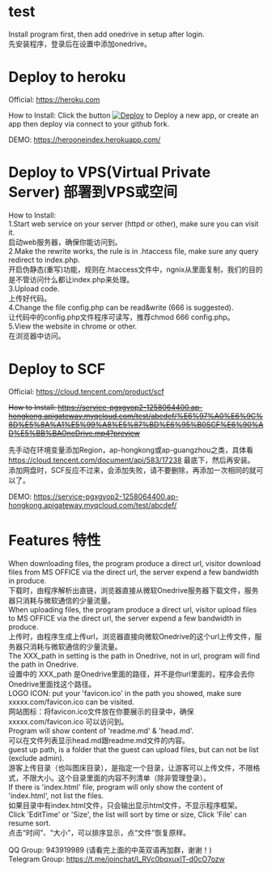 # test

Install program first, then add onedrive in setup after login.  
先安装程序，登录后在设置中添加onedrive。  

# Deploy to heroku  
Official: https://heroku.com  

How to Install: Click the button [![Deploy](https://www.herokucdn.com/deploy/button.svg)](https://heroku.com/deploy) to Deploy a new app, or create an app then deploy via connect to your github fork.  

DEMO:  https://herooneindex.herokuapp.com/  

# Deploy to VPS(Virtual Private Server) 部署到VPS或空间  
How to Install:  
    1.Start web service on your server (httpd or other), make sure you can visit it.  
    启动web服务器，确保你能访问到。  
    2.Make the rewrite works, the rule is in .htaccess file, make sure any query redirect to index.php.  
    开启伪静态(重写)功能，规则在.htaccess文件中，ngnix从里面复制，我们的目的是不管访问什么都让index.php来处理。  
    3.Upload code.  
    上传好代码。  
    4.Change the file config.php can be read&write (666 is suggested).  
    让代码中的config.php文件程序可读写，推荐chmod 666 config.php。  
    5.View the website in chrome or other.  
    在浏览器中访问。  

# Deploy to SCF  
Official: https://cloud.tencent.com/product/scf  

~~How to Install:  https://service-pgxgvop2-1258064400.ap-hongkong.apigateway.myqcloud.com/test/abcdef/%E6%97%A0%E6%9C%8D%E5%8A%A1%E5%99%A8%E5%87%BD%E6%95%B0SCF%E6%90%AD%E5%BB%BAOneDrive.mp4?preview~~  

先手动在环境变量添加Region，ap-hongkong或ap-guangzhou之类，具体看 https://cloud.tencent.com/document/api/583/17238 最底下，然后再安装。  
添加网盘时，SCF反应不过来，会添加失败，请不要删除，再添加一次相同的就可以了。  

DEMO:  https://service-pgxgvop2-1258064400.ap-hongkong.apigateway.myqcloud.com/test/abcdef/  

# Features 特性  
When downloading files, the program produce a direct url, visitor download files from MS OFFICE via the direct url, the server expend a few bandwidth in produce.  
下载时，由程序解析出直链，浏览器直接从微软Onedrive服务器下载文件，服务器只消耗与微软通信的少量流量。  
When uploading files, the program produce a direct url, visitor upload files to MS OFFICE via the direct url, the server expend a few bandwidth in produce.  
上传时，由程序生成上传url，浏览器直接向微软Onedrive的这个url上传文件，服务器只消耗与微软通信的少量流量。  
The XXX_path in setting is the path in Onedrive, not in url, program will find the path in Onedrive.  
设置中的 XXX_path 是Onedrive里面的路径，并不是你url里面的，程序会去你Onedrive里面找这个路径。  
LOGO ICON: put your 'favicon.ico' in the path you showed, make sure xxxxx.com/favicon.ico can be visited.   
网站图标：将favicon.ico文件放在你要展示的目录中，确保 xxxxx.com/favicon.ico 可以访问到。  
Program will show content of 'readme.md' & 'head.md'.  
可以在文件列表显示head.md跟readme.md文件的内容。  
guest up path, is a folder that the guest can upload files, but can not be list (exclude admin).  
游客上传目录（也叫图床目录），是指定一个目录，让游客可以上传文件，不限格式，不限大小。这个目录里面的内容不列清单（除非管理登录）。  
If there is 'index.html' file, program will only show the content of 'index.html', not list the files.  
如果目录中有index.html文件，只会输出显示html文件，不显示程序框架。  
Click 'EditTime' or 'Size', the list will sort by time or size, Click 'File' can resume sort.  
点击“时间”、“大小”，可以排序显示，点“文件”恢复原样。  

QQ Group: 943919989 (请看完上面的中英双语再加群，谢谢！)  
Telegram Group: https://t.me/joinchat/I_RVc0bqxuxlT-d0cO7ozw  
